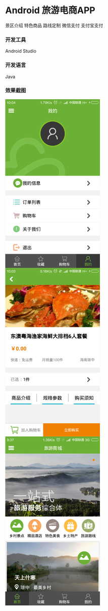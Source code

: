 # Android 旅游电商APP
景区介绍
特色商品
路线定制
微信支付
支付宝支付

### 开发工具
Android Studio

### 开发语言
Java

### 效果截图
<img src="https://github.com/melodyne/shop-app/blob/master/1477878574.jpg?raw=true" width = "300" align=center />
<img src="https://github.com/melodyne/shop-app/blob/master/2374876241.jpg?raw=true" width = "300" align=center />
<img src="https://github.com/melodyne/shop-app/blob/master/5428763228.jpg?raw=true" width = "300" align=center />
